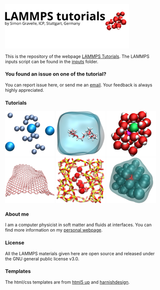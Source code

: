 <a href="https://lammpstutorials.github.io">
<img src="docs/figures/welcome.png" width="80%" /></a>

This is the repository of the webpage [LAMMPS Tutorials](https://lammpstutorials.github.io/). 
The LAMMPS inputs script can be found in the [inputs](inputs/) folder. 

### You found an issue on one of the tutorial? ###

You can report issue here, or send me an [email](https://simongravelle.github.io/). Your feedback is always highly appreciated.

### Tutorials ###

<p float="left">
  <a href="https://lammpstutorials.github.io/tutorials/01-SimpleMolecularSimulation.html">
  <img src="docs/figures/01-SimpleMolecularSimulation/avatar.jpg" width="32%" /></a>

  <a href="https://lammpstutorials.github.io/tutorials/02-PEGinH2O.html">
  <img src="docs/figures/02-PEGinH2O/avatar.jpg" width="32%" /></a>

  <a href="https://lammpstutorials.github.io/tutorials/03-NanoconfinedElectrolyte.html">
  <img src="docs/figures/03-NanoshearedElectrolyte/avatar.jpg" width="32%" /></a>
  
  <a href="https://lammpstutorials.github.io/tutorials/04-Graphene.html">
  <img src="docs/figures/04-Graphene/avatar.jpg" width="32%" /></a>
  
  <a href="https://lammpstutorials.github.io/tutorials/05-FluidCrack.html">
  <img src="docs/figures/05-FluidCrack/avatar.jpg" width="32%" /></a>
  
  <a href="https://lammpstutorials.github.io/tutorials/06-FreeEnergy.html">
  <img src="docs/figures/06-FreeEnergy/avatar.jpg" width="32%" /></a>
</p>

### About me ###

I am a computer physicist in soft matter and fluids at interfaces. You can 
find more information on my [personal webpage](https://simongravelle.github.io/).

### License ###

All the LAMMPS materials given here are open source and released under the 
GNU general public license v3.0.

### Templates ###

The html/css templates are from [html5 up](https://html5up.net/) 
and [harnishdesign](http://www.harnishdesign.net/).
